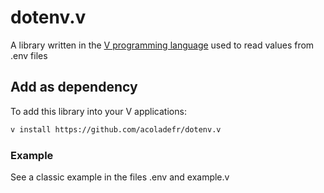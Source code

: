 # dotenv.v
A library written in the [V programming language](https://vlang.io/) used to read values from .env files

## Add as dependency
To add this library into your V applications:
```bash
v install https://github.com/acoladefr/dotenv.v
```

### Example
See a classic example in the files .env and example.v

